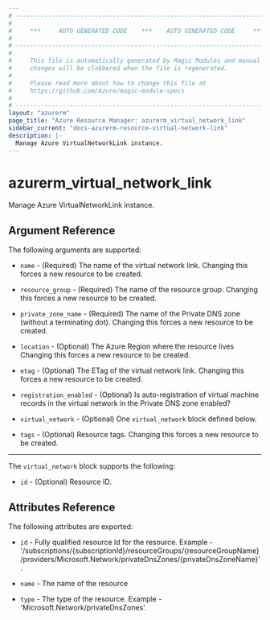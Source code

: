 ```yaml
---
# ----------------------------------------------------------------------------
#
#     ***     AUTO GENERATED CODE    ***    AUTO GENERATED CODE     ***
#
# ----------------------------------------------------------------------------
#
#     This file is automatically generated by Magic Modules and manual
#     changes will be clobbered when the file is regenerated.
#
#     Please read more about how to change this file at
#     https://github.com/Azure/magic-module-specs
#
# ----------------------------------------------------------------------------
layout: "azurerm"
page_title: "Azure Resource Manager: azurerm_virtual_network_link"
sidebar_current: "docs-azurerm-resource-virtual-network-link"
description: |-
  Manage Azure VirtualNetworkLink instance.
---
```


# azurerm_virtual_network_link

Manage Azure VirtualNetworkLink instance.


## Argument Reference

The following arguments are supported:

* `name` - (Required) The name of the virtual network link. Changing this forces a new resource to be created.

* `resource_group` - (Required) The name of the resource group. Changing this forces a new resource to be created.

* `private_zone_name` - (Required) The name of the Private DNS zone (without a terminating dot). Changing this forces a new resource to be created.

* `location` - (Optional) The Azure Region where the resource lives Changing this forces a new resource to be created.

* `etag` - (Optional) The ETag of the virtual network link. Changing this forces a new resource to be created.

* `registration_enabled` - (Optional) Is auto-registration of virtual machine records in the virtual network in the Private DNS zone enabled?

* `virtual_network` - (Optional) One `virtual_network` block defined below.

* `tags` - (Optional) Resource tags. Changing this forces a new resource to be created.

---

The `virtual_network` block supports the following:

* `id` - (Optional) Resource ID.

## Attributes Reference

The following attributes are exported:

* `id` - Fully qualified resource Id for the resource. Example - '/subscriptions/{subscriptionId}/resourceGroups/{resourceGroupName}/providers/Microsoft.Network/privateDnsZones/{privateDnsZoneName}'.

* `name` - The name of the resource

* `type` - The type of the resource. Example - 'Microsoft.Network/privateDnsZones'.
